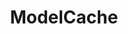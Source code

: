 ---
title: ModelCache
taxonomy:
    category:
        - docs
visible: true
highlight:
    enabled: false
---